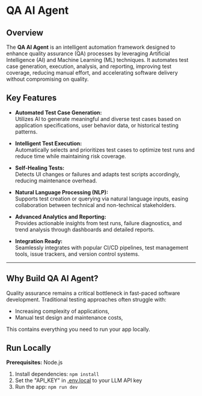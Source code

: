 # QA AI Agent

## Overview

The **QA AI Agent** is an intelligent automation framework designed to enhance quality assurance (QA) processes by leveraging Artificial Intelligence (AI) and Machine Learning (ML) techniques. It automates test case generation, execution, analysis, and reporting, improving test coverage, reducing manual effort, and accelerating software delivery without compromising on quality.

## Key Features

- **Automated Test Case Generation:**  
  Utilizes AI to generate meaningful and diverse test cases based on application specifications, user behavior data, or historical testing patterns.

- **Intelligent Test Execution:**  
  Automatically selects and prioritizes test cases to optimize test runs and reduce time while maintaining risk coverage.

- **Self-Healing Tests:**  
  Detects UI changes or failures and adapts test scripts accordingly, reducing maintenance overhead.

- **Natural Language Processing (NLP):**  
  Supports test creation or querying via natural language inputs, easing collaboration between technical and non-technical stakeholders.

- **Advanced Analytics and Reporting:**  
  Provides actionable insights from test runs, failure diagnostics, and trend analysis through dashboards and detailed reports.

- **Integration Ready:**  
  Seamlessly integrates with popular CI/CD pipelines, test management tools, issue trackers, and version control systems.

---

## Why Build QA AI Agent?

Quality assurance remains a critical bottleneck in fast-paced software development. Traditional testing approaches often struggle with:

- Increasing complexity of applications,
- Manual test design and maintenance costs,

This contains everything you need to run your app locally.

## Run Locally

**Prerequisites:**  Node.js


1. Install dependencies:
   `npm install`
2. Set the "API_KEY" in [.env.local](.env.local) to your LLM API key
3. Run the app:
   `npm run dev`
